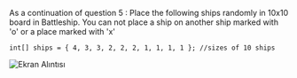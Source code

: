 As a continuation of question 5 : Place the following ships randomly in 10x10 board in Battleship. You can not place a ship on another ship marked with 'o' or a place marked with 'x'

    int[] ships = { 4, 3, 3, 2, 2, 2, 1, 1, 1, 1 }; //sizes of 10 ships
  
  

![Ekran Alıntısı](https://github.com/erolcum/Csharp-Challenges/assets/110387801/3de6ecd5-6297-4369-980c-694f1b1a58f2)
